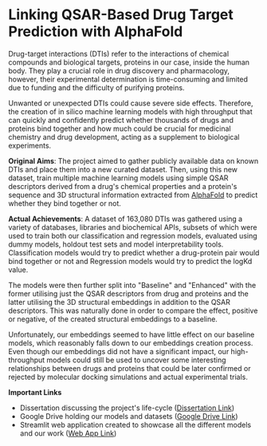 # Linking QSAR-Based Drug Target Prediction with AlphaFold
Drug-target interactions (DTIs) refer to the interactions of chemical compounds and biological targets, 
proteins in our case, inside the human body. They play a crucial role in drug discovery and pharmacology, 
however, their experimental determination is time-consuming and limited due to funding and the difficulty 
of purifying proteins.
            
Unwanted or unexpected DTIs could cause severe side effects. Therefore, the creation of in silico machine 
learning models with high throughput that can quickly and confidently predict whether thousands of drugs and 
proteins bind together and how much could be crucial for medicinal chemistry and drug development, 
acting as a supplement to biological experiments.

**Original Aims**: The project aimed to gather publicly available data on known DTIs and place them into 
a new curated dataset. 
Then, using this new dataset, train multiple machine learning models using simple QSAR descriptors derived 
from a drug's chemical properties and a protein's sequence and 3D structural information extracted 
from [AlphaFold](https://alphafold.ebi.ac.uk/) to predict whether they bind together or not. 

**Actual Achievements**: A dataset of 163,080 DTIs was gathered using a variety of databases, 
libraries and biochemical APIs, subsets of which were used to train both our classification and regression 
models, evaluated using dummy models, holdout test sets and model interpretability tools. 
Classification models would try to predict whether a drug-protein pair would
bind together or not and Regression models would try to predict the logKd value. 
            
The models were then further split into "Baseline" and "Enhanced" with the former utilising just the QSAR
descriptors from drug and proteins and the latter utilising the 3D structural embeddings in addition
to the QSAR descriptors. This was naturally done in order to compare the effect, positive or negative, 
of the created structural embeddings to a baseline.
            
Unfortunately, our embeddings seemed to have little effect on our baseline models, 
which reasonably falls down to our embeddings creation process. Even though our embeddings did not have a 
significant impact, our high-throughput models could still be used to uncover some 
interesting relationships between drugs and proteins that could be later confirmed or 
rejected by molecular docking simulations and actual experimental trials.


**Important Links**
- Dissertation discussing the project's life-cycle ([Dissertation Link](https://drive.google.com/file/d/1PxtbJ2dam5OzJq-qUniG39A37cO22_3X/view?usp=share_link))
- Google Drive holding our models and datasets ([Google Drive Link](https://drive.google.com/drive/folders/1VjRcpX_pHmt70I8neKLktm2N8S_dSptj?usp=share_link))
- Streamlit web application created to showcase all the different models and our work ([Web App Link](https://alphafold-dataset-drug-binding-prediction.streamlit.app/))
